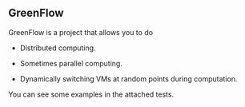 ## GreenFlow

GreenFlow is a project that allows you to do

* Distributed computing.

* Sometimes parallel computing.

* Dynamically switching VMs at random points during computation.

You can see some examples in the attached tests.